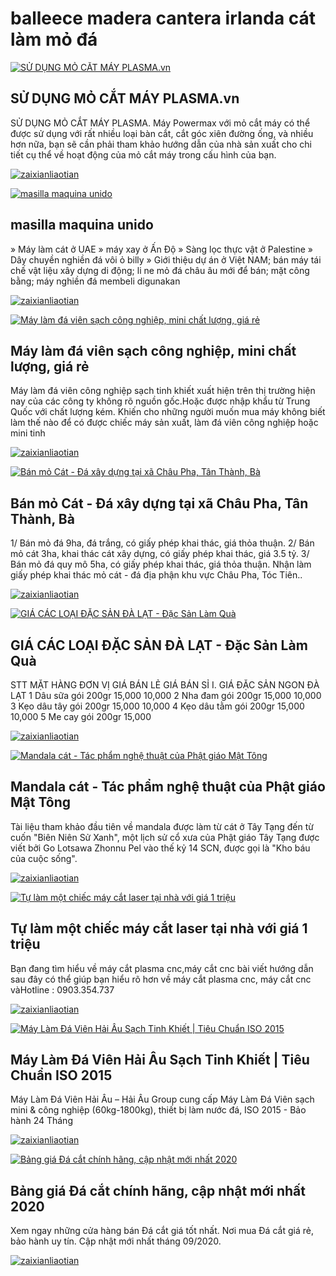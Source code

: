 # balleece madera cantera irlanda cát làm mỏ đá
<a href="https://mnn.zoosnet.net/LR/Chatpre.aspx?id=MNN94995150&p=https://topgrinding.com/" target="_blank">![SỬ DỤNG MỎ CẮT MÁY PLASMA.vn](https://github.com/technlg/images/blob/main/44.jpg)</a>
## SỬ DỤNG MỎ CẮT MÁY PLASMA.vn
SỬ DỤNG MỎ CẮT MÁY PLASMA. Máy Powermax với mỏ cắt máy có thể được sử dụng với rất nhiều loại bàn cắt, cắt góc xiên đường ống, và nhiều hơn nữa, bạn sẽ cần phải tham khảo hướng dẫn của nhà sản xuất cho chi tiết cụ thể về hoạt động của mỏ cắt máy trong cấu hình của bạn.
<a href="https://mnn.zoosnet.net/LR/Chatpre.aspx?id=MNN94995150&p=https://topgrinding.com/" target="_blank"><img src="https://github.com/technlg/images/raw/main/chat11.jpg" alt="zaixianliaotian"/></a><a href="//whatsapp.shibangsoft.com/WhatsApp.php" ><img src="https://github.com/technlg/images/raw/main/chat11.png" alt=""></a>
<a href="https://mnn.zoosnet.net/LR/Chatpre.aspx?id=MNN94995150&p=https://topgrinding.com/" target="_blank">![masilla maquina unido](https://github.com/technlg/images/blob/main/34.jpg)</a>
## masilla maquina unido
» Máy làm cát ở UAE » máy xay ở Ấn Độ » Sàng lọc thực vật ở Palestine » Dây chuyền nghiền đá vôi ỏ billy » Giới thiệu dự án ở Việt NAM; bán máy tái chế vật liệu xây dựng di động; li ne mỏ đá châu âu mới để bán; mặt công bằng; máy nghiền đá membeli digunakan 
<a href="https://mnn.zoosnet.net/LR/Chatpre.aspx?id=MNN94995150&p=https://topgrinding.com/" target="_blank"><img src="https://github.com/technlg/images/raw/main/chat11.jpg" alt="zaixianliaotian"/></a><a href="//whatsapp.shibangsoft.com/WhatsApp.php" ><img src="https://github.com/technlg/images/raw/main/chat11.png" alt=""></a>
<a href="https://mnn.zoosnet.net/LR/Chatpre.aspx?id=MNN94995150&p=https://topgrinding.com/" target="_blank">![Máy làm đá viên sạch công nghiệp, mini chất lượng, giá rẻ ](https://github.com/technlg/images/blob/main/5.jpg)</a>
## Máy làm đá viên sạch công nghiệp, mini chất lượng, giá rẻ 
Máy làm đá viên công nghiệp sạch tinh khiết xuất hiện trên thị trường hiện nay của các công ty không rõ nguồn gốc.Hoặc được nhập khẩu từ Trung Quốc với chất lượng kém. Khiến cho những người muốn mua máy không biết làm thế nào để có được chiếc máy sản xuất, làm đá viên công nghiệp hoặc mini tinh 
<a href="https://mnn.zoosnet.net/LR/Chatpre.aspx?id=MNN94995150&p=https://topgrinding.com/" target="_blank"><img src="https://github.com/technlg/images/raw/main/chat11.jpg" alt="zaixianliaotian"/></a><a href="//whatsapp.shibangsoft.com/WhatsApp.php" ><img src="https://github.com/technlg/images/raw/main/chat11.png" alt=""></a>
<a href="https://mnn.zoosnet.net/LR/Chatpre.aspx?id=MNN94995150&p=https://topgrinding.com/" target="_blank">![Bán mỏ Cát - Đá xây dựng tại xã Châu Pha, Tân Thành, Bà ](https://github.com/technlg/images/blob/main/10.jpg)</a>
## Bán mỏ Cát - Đá xây dựng tại xã Châu Pha, Tân Thành, Bà 
1/ Bán mỏ đá 9ha, đá trắng, có giấy phép khai thác, giá thỏa thuận. 2/ Bán mỏ cát 3ha, khai thác cát xây dựng, có giấy phép khai thác, giá 3.5 tỷ. 3/ Bán mỏ đá quy mô 5ha, có giấy phép khai thác, giá thỏa thuận. Nhận làm giấy phép khai thác mỏ cát - đá địa phận khu vực Châu Pha, Tóc Tiên..
<a href="https://mnn.zoosnet.net/LR/Chatpre.aspx?id=MNN94995150&p=https://topgrinding.com/" target="_blank"><img src="https://github.com/technlg/images/raw/main/chat11.jpg" alt="zaixianliaotian"/></a><a href="//whatsapp.shibangsoft.com/WhatsApp.php" ><img src="https://github.com/technlg/images/raw/main/chat11.png" alt=""></a>
<a href="https://mnn.zoosnet.net/LR/Chatpre.aspx?id=MNN94995150&p=https://topgrinding.com/" target="_blank">![GIÁ CÁC LOẠI ĐẶC SẢN ĐÀ LẠT - Đặc Sản Làm Quà](https://github.com/technlg/images/blob/main/35.jpg)</a>
## GIÁ CÁC LOẠI ĐẶC SẢN ĐÀ LẠT - Đặc Sản Làm Quà
STT MẶT HÀNG ĐƠN VỊ GIÁ BÁN LẺ GIÁ BÁN SỈ I. GIÁ ĐẶC SẢN NGON ĐÀ LẠT 1 Dâu sữa gói 200gr 15,000 10,000 2 Nha đam gói 200gr 15,000 10,000 3 Kẹo dâu tây gói 200gr 15,000 10,000 4 Kẹo dâu tằm gói 200gr 15,000 10,000 5 Me cay gói 200gr 15,000 
<a href="https://mnn.zoosnet.net/LR/Chatpre.aspx?id=MNN94995150&p=https://topgrinding.com/" target="_blank"><img src="https://github.com/technlg/images/raw/main/chat11.jpg" alt="zaixianliaotian"/></a><a href="//whatsapp.shibangsoft.com/WhatsApp.php" ><img src="https://github.com/technlg/images/raw/main/chat11.png" alt=""></a>
<a href="https://mnn.zoosnet.net/LR/Chatpre.aspx?id=MNN94995150&p=https://topgrinding.com/" target="_blank">![Mandala cát - Tác phẩm nghệ thuật của Phật giáo Mật Tông ](https://github.com/technlg/images/blob/main/51.jpg)</a>
## Mandala cát - Tác phẩm nghệ thuật của Phật giáo Mật Tông 
Tài liệu tham khảo đầu tiên về mandala được làm từ cát ở Tây Tạng đến từ cuốn "Biên Niên Sử Xanh", một lịch sử cổ xưa của Phật giáo Tây Tạng được viết bởi Go Lotsawa Zhonnu Pel vào thế kỷ 14 SCN, được gọi là "Kho báu của cuộc sống".
<a href="https://mnn.zoosnet.net/LR/Chatpre.aspx?id=MNN94995150&p=https://topgrinding.com/" target="_blank"><img src="https://github.com/technlg/images/raw/main/chat11.jpg" alt="zaixianliaotian"/></a><a href="//whatsapp.shibangsoft.com/WhatsApp.php" ><img src="https://github.com/technlg/images/raw/main/chat11.png" alt=""></a>
<a href="https://mnn.zoosnet.net/LR/Chatpre.aspx?id=MNN94995150&p=https://topgrinding.com/" target="_blank">![Tự làm một chiếc máy cắt laser tại nhà với giá 1 triệu ](https://github.com/technlg/images/blob/main/32.jpg)</a>
## Tự làm một chiếc máy cắt laser tại nhà với giá 1 triệu 
Bạn đang tìm hiểu về máy cắt plasma cnc,máy cắt cnc bài viết hướng dẫn sau đây có thể giúp bạn hiểu rõ hơn về máy cắt plasma cnc, máy cắt cnc vàHotline : 0903.354.737
<a href="https://mnn.zoosnet.net/LR/Chatpre.aspx?id=MNN94995150&p=https://topgrinding.com/" target="_blank"><img src="https://github.com/technlg/images/raw/main/chat11.jpg" alt="zaixianliaotian"/></a><a href="//whatsapp.shibangsoft.com/WhatsApp.php" ><img src="https://github.com/technlg/images/raw/main/chat11.png" alt=""></a>
<a href="https://mnn.zoosnet.net/LR/Chatpre.aspx?id=MNN94995150&p=https://topgrinding.com/" target="_blank">![Máy Làm Đá Viên Hải Âu Sạch Tinh Khiết | Tiêu Chuẩn ISO 2015](https://github.com/technlg/images/blob/main/66.jpg)</a>
## Máy Làm Đá Viên Hải Âu Sạch Tinh Khiết | Tiêu Chuẩn ISO 2015
Máy Làm Đá Viên Hải Âu – Hải Âu Group cung cấp Máy Làm Đá Viên sạch mini & công nghiệp (60kg-1800kg), thiết bị làm nước đá, ISO 2015 - Bảo hành 24 Tháng
<a href="https://mnn.zoosnet.net/LR/Chatpre.aspx?id=MNN94995150&p=https://topgrinding.com/" target="_blank"><img src="https://github.com/technlg/images/raw/main/chat11.jpg" alt="zaixianliaotian"/></a><a href="//whatsapp.shibangsoft.com/WhatsApp.php" ><img src="https://github.com/technlg/images/raw/main/chat11.png" alt=""></a>
<a href="https://mnn.zoosnet.net/LR/Chatpre.aspx?id=MNN94995150&p=https://topgrinding.com/" target="_blank">![Bảng giá Đá cắt chính hãng, cập nhật mới nhất 2020 ](https://github.com/technlg/images/blob/main/16.jpg)</a>
## Bảng giá Đá cắt chính hãng, cập nhật mới nhất 2020 
Xem ngay những cửa hàng bán Đá cắt giá tốt nhất. Nơi mua Đá cắt giá rẻ, bảo hành uy tín. Cập nhật mới nhất tháng 09/2020.
<a href="https://mnn.zoosnet.net/LR/Chatpre.aspx?id=MNN94995150&p=https://topgrinding.com/" target="_blank"><img src="https://github.com/technlg/images/raw/main/chat11.jpg" alt="zaixianliaotian"/></a><a href="//whatsapp.shibangsoft.com/WhatsApp.php" ><img src="https://github.com/technlg/images/raw/main/chat11.png" alt=""></a>
